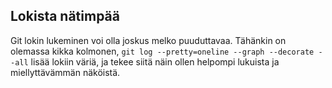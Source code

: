 ## Lokista nätimpää
Git lokin lukeminen voi olla joskus melko puuduttavaa. 
Tähänkin on olemassa kikka kolmonen, `git log --pretty=oneline --graph --decorate --all` lisää lokiin väriä, ja 
tekee siitä näin ollen helpompi lukuista ja miellyttävämmän näköistä. 
